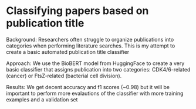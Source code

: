 # Classifying papers based on publication title
Background:
Researchers often struggle to organize publications into categories when performing literature searches. This is my attempt to create a basic automated publication title classifier

Approach: 
We use the BioBERT model from HuggingFace to create a very basic classifier that assigns publication into two categories: CDK4/6-related (cancer) or FtsZ-related (bacterial cell division). 

Results:
We get decent accuracy and f1 scores (~0.98) but it will be important to perform more evalautions of the classifier with more training examples and a validation set
